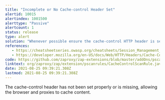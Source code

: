 ```yaml
---
title: "Incomplete or No Cache-control Header Set"
alertid: 10015
alertindex: 1001500
alerttype: "Passive"
alertcount: 1
status: release
type: alert
solution: "Whenever possible ensure the cache-control HTTP header is set with no-cache, no-store, must-revalidate."
references:
   - https://cheatsheetseries.owasp.org/cheatsheets/Session_Management_Cheat_Sheet.html#web-content-caching
   - https://developer.mozilla.org/en-US/docs/Web/HTTP/Headers/Cache-Control
code: https://github.com/zaproxy/zap-extensions/blob/master/addOns/pscanrules/src/main/java/org/zaproxy/zap/extension/pscanrules/CacheControlScanRule.java
linktext: org/zaproxy/zap/extension/pscanrules/CacheControlScanRule.java
date: 2021-08-25 09:39:21.308Z
lastmod: 2021-08-25 09:39:21.308Z
---
```

The cache-control header has not been set properly or is missing, allowing the browser and proxies to cache content.
